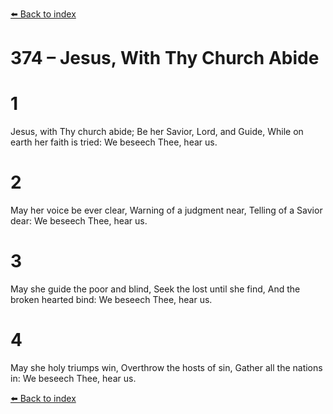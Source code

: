 [⬅️ Back to index](../README.md)

# 374 – Jesus, With Thy Church Abide


# 1
Jesus, with Thy church abide;
Be her Savior, Lord, and Guide,
While on earth her faith is tried:
We beseech Thee, hear us.

# 2
May her voice be ever clear,
Warning of a judgment near,
Telling of a Savior dear:
We beseech Thee, hear us.

# 3
May she guide the poor and blind,
Seek the lost until she find,
And the broken hearted bind:
We beseech Thee, hear us.

# 4
May she holy triumps win,
Overthrow the hosts of sin,
Gather all the nations in:
We beseech Thee, hear us.

[⬅️ Back to index](../README.md)
